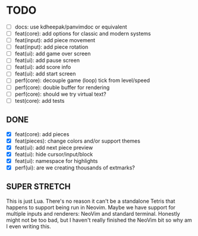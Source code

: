 # TODO

- [ ] docs: use kdheepak/panvimdoc or equivalent
- [ ] feat(core): add options for classic and modern systems
- [ ] feat(input): add piece movement
- [ ] feat(input): add piece rotation
- [ ] feat(ui): add game over screen
- [ ] feat(ui): add pause screen
- [ ] feat(ui): add score info
- [ ] feat(ui): add start screen
- [ ] perf(core): decouple game (loop) tick from level/speed
- [ ] perf(core): double buffer for rendering
- [ ] perf(core): should we try virtual text?
- [ ] test(core): add tests

## DONE

- [x] feat(core): add pieces
- [x] feat(pieces): change colors and/or support themes
- [x] feat(ui): add next piece preview
- [x] feat(ui): hide cursor/input/block
- [x] feat(ui): namespace for highlights
- [x] perf(ui): are we creating thousands of extmarks?

## SUPER STRETCH

This is just Lua. There's no reason it can't be a standalone Tetris that happens to support being run in Neovim. Maybe we have support for multiple inputs and renderers: NeoVim and standard terminal. Honestly might not be too bad, but I haven't really finished the NeoVim bit so why am I even writing this.
